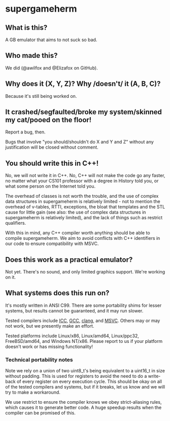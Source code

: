 # supergameherm

## What is this?
A GB emulator that aims to not suck so bad.

## Who made this?
We did (@awilfox and @Elizafox on GitHub).

## Why does it (X, Y, Z)?  Why /doesn't/ it (A, B, C)?
Because it's still being worked on.

## It crashed/segfaulted/broke my system/skinned my cat/pooed on the floor!
Report a bug, then.

Bugs that involve "you should/shouldn't do X and Y and Z" without any 
justification will be closed without comment.

## You should write this in C++!
No, we will not write it in C++. No, C++ will not make the code go any faster,
no matter what your CS101 professor with a degree in History told you, or what
some person on the Internet told you.

The overhead of classes is not worth the trouble, and the use of complex data
structures in supergameherm is relatively limited - not to mention the overhead
of v-tables, RTTI, exceptions, the bloat that templates and the STL cause for
little gain (see also: the use of complex data structures in supergameherm is
relatively limited), and the lack of things such as restrict qualifiers.

With this in mind, any C++ compiler worth anything should be able to compile
supergameherm. We aim to avoid conflicts with C++ identifiers in our code to
ensure compatibility with MSVC.

## Does this work as a practical emulator?
Not yet. There's no sound, and only limited graphics support. We're working on
it.

## What systems does this run on?
It's mostly written in ANSI C99. There are some portability shims for lesser
systems, but results cannot be guaranteed, and it may run slower.

Tested compilers include [ICC](https://software.intel.com/en-us/c-compilers), 
[GCC](https://gcc.gnu.org/), [clang](http://clang.llvm.org/), and
[MSVC](http://www.visualstudio.com/downloads/download-visual-studio-vs). Others
may or may not work, but we presently make an effort.

Tested platforms include Linux/x86, Linux/amd64, Linux/ppc32, FreeBSD/amd64, 
and Windows NT/x86. Please report to us if your platform doesn't work or has
missing functionality!

### Technical portability notes 
Note we rely on a union of two uint8\_t's being equivalent to a uint16\_t in
size without padding. This is used for registers to avoid the need to do a
write-back of every register on every execution cycle. This should be okay on
all of the tested compilers and systems, but if it breaks, let us know and we
will try to make a workaround.

We use restrict to ensure the compiler knows we obey strict-aliasing rules,
which causes it to generate better code. A huge speedup results when the
compiler can be promised of this.


